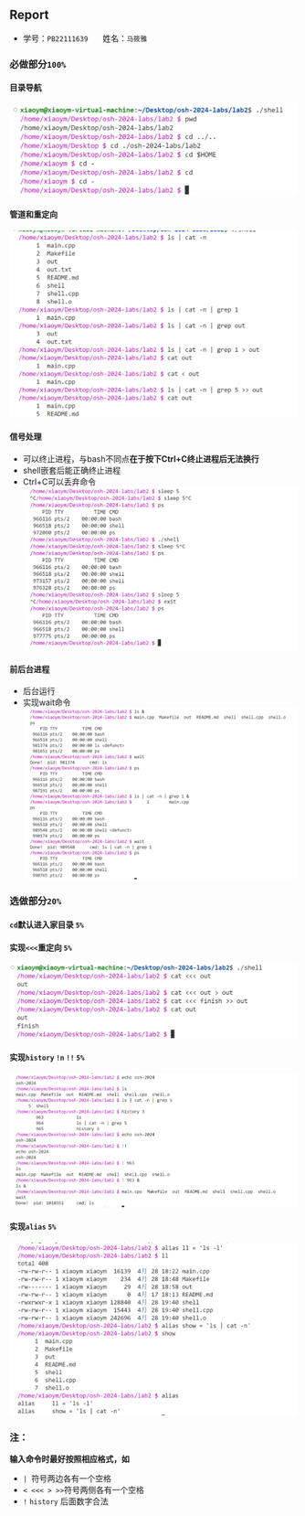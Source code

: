 ## Report
- 学号：`PB22111639`  &ensp; &ensp; 姓名：`马筱雅`
### 必做部分`100%`
#### 目录导航
![alt text](<pic/屏幕截图 2024-04-27 161025.png>)

#### 管道和重定向
![alt text](<pic/屏幕截图 2024-04-27 162034.png>)
#### 信号处理
- 可以终止进程，与bash不同点**在于按下Ctrl+C终止进程后无法换行**
- shell嵌套后能正确终止进程
- Ctrl+C可以丢弃命令
![alt text](<pic/屏幕截图 2024-04-28 191054.png>)

#### 前后台进程
- 后台运行
- 实现wait命令
![alt text](<pic/屏幕截图 2024-04-28 191312.png>)

### 选做部分`20%`
#### `cd`默认进入家目录 `5%`
#### 实现`<<<`重定向 `5%`
![alt text](pic/image.png)
#### 实现`history` `!n` `!!` `5%`
![alt text](<pic/屏幕截图 2024-04-28 191730.png>)
#### 实现`alias` `5%`
![alt text](<pic/屏幕截图 2024-04-28 194145.png>)

### 注：
**输入命令时最好按照相应格式，如**
- `| `符号两边各有一个空格
- `< <<< > >>`符号两侧各有一个空格
- `!` `history` 后面数字合法